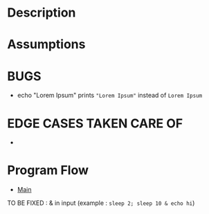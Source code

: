 # Description

# Assumptions


# BUGS  
*  echo "Lorem Ipsum" prints ```"Lorem Ipsum"``` instead of ```Lorem Ipsum```


# EDGE CASES TAKEN CARE OF
*  


# Program Flow
* [Main](#main)


TO BE FIXED : & in input  (example : ```sleep 2; sleep 10 & echo hi```)
